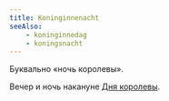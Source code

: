 ```yaml
---
title: Koninginnenacht
seeAlso:
    - koninginnedag
    - koningsnacht
---
```


Буквально «ночь королевы».

Вечер и ночь накануне [Дня королевы](/glossary/koninginnedag).

<!--more-->
